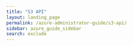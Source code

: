 ```yaml
---
title: "S3 API"
layout: landing_page
permalink: /azure-administrator-guide/s3-api/
sidebar: azure_guide_sidebar
search: exclude
---
```

